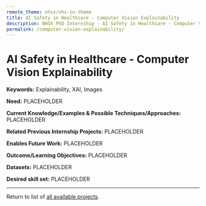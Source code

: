 ```yaml
---
remote_theme: nhsx/nhs-io-theme
title: AI Safety in Healthcare - Computer Vision Explainability
description: NHSX PhD Internship - AI Safety in Healthcare - Computer Vision Explainability
permalink: /computer-vision-explainability/
---
```


# AI Safety in Healthcare - Computer Vision Explainability

**Keywords:**  Explainability, XAI, Images

**Need:**  PLACEHOLDER

**Current Knowledge/Examples & Possible Techniques/Approaches:**  PLACEHOLDER

**Related Previous Internship Projects:** PLACEHOLDER

**Enables Future Work:** PLACEHOLDER

**Outcome/Learning Objectives:** PLACEHOLDER

**Datasets:** PLACEHOLDER

**Desired skill set:** PLACEHOLDER

---
Return to list of [all available projects](https://nhsx.github.io/nhsx-internship-projects/).